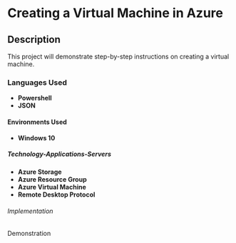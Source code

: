  <h1>Creating a Virtual Machine in Azure</h1>

 <h2>Description</h2>
This project will demonstrate step-by-step instructions on creating a virtual machine.
<br />
<h3>Languages Used</h3>

 - <b>Powershell</b>
 - <b>JSON</b>
 
 <h4>Environments Used</h4>
 
 - <b>Windows 10</b>

<h5>Technology-Applications-Servers</h5>

- <b>Azure Storage</b>
- <b>Azure Resource Group</b>
- <b>Azure Virtual Machine</b>
- <b>Remote Desktop Protocol</b>

<h6>Implementation</h6>


<h7>Demonstration</h7>
 
